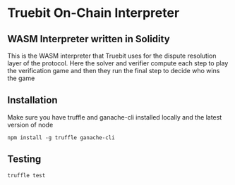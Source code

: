 # Truebit On-Chain Interpreter

## WASM Interpreter written in Solidity

This is the WASM interpreter that Truebit uses for the dispute resolution layer of the protocol. Here the solver and 
verifier compute each step to play the verification game and then they run the final step to decide who wins the game

## Installation
Make sure you have truffle and ganache-cli installed locally and the latest version of node

```
npm install -g truffle ganache-cli
```

## Testing

```
truffle test
```
